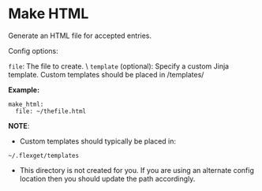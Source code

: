 # Make HTML

Generate an HTML file for accepted entries.

Config options:

`file`: The file to create. \\
`template` (optional): Specify a custom Jinja template. Custom templates should be placed in <flexget config dir>/templates/

**Example:**
```
make_html:
  file: ~/thefile.html
```

**NOTE**:
- Custom templates should typically be placed in:
```
~/.flexget/templates
```
- This directory is not created for you. If you are using an alternate config location then you should update the path accordingly.